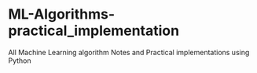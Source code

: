 # ML-Algorithms-practical_implementation
All Machine Learning algorithm Notes and Practical implementations using Python
